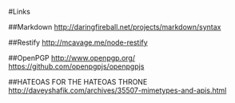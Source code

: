 #Links

##Markdown
http://daringfireball.net/projects/markdown/syntax

##Restify
http://mcavage.me/node-restify

##OpenPGP
http://www.openpgp.org/
https://github.com/openpgpjs/openpgpjs

##HATEOAS FOR THE HATEOAS THRONE
http://daveyshafik.com/archives/35507-mimetypes-and-apis.html